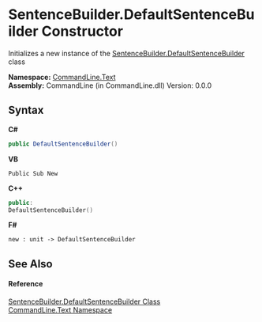 # SentenceBuilder.DefaultSentenceBuilder Constructor 
 

Initializes a new instance of the <a href="T_CommandLine_Text_SentenceBuilder_DefaultSentenceBuilder">SentenceBuilder.DefaultSentenceBuilder</a> class

**Namespace:**&nbsp;<a href="N_CommandLine_Text">CommandLine.Text</a><br />**Assembly:**&nbsp;CommandLine (in CommandLine.dll) Version: 0.0.0

## Syntax

**C#**<br />
``` C#
public DefaultSentenceBuilder()
```

**VB**<br />
``` VB
Public Sub New
```

**C++**<br />
``` C++
public:
DefaultSentenceBuilder()
```

**F#**<br />
``` F#
new : unit -> DefaultSentenceBuilder
```


## See Also


#### Reference
<a href="T_CommandLine_Text_SentenceBuilder_DefaultSentenceBuilder">SentenceBuilder.DefaultSentenceBuilder Class</a><br /><a href="N_CommandLine_Text">CommandLine.Text Namespace</a><br />